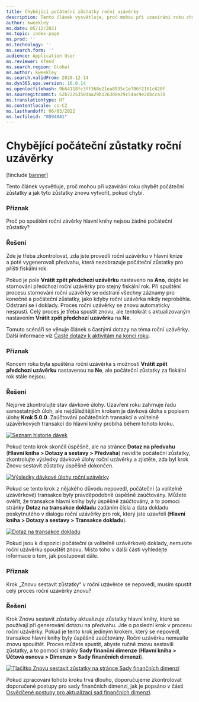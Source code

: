 ```yaml
---
title: Chybějící počáteční zůstatky roční uzávěrky
description: Tento článek vysvětluje, proč mohou při uzavírání roku chybět počáteční zůstatky a jak tyto zůstatky znovu vytvořit, pokud chybí.
author: kweekley
ms.date: 05/12/2021
ms.topic: index-page
ms.prod: ''
ms.technology: ''
ms.search.form: ''
audience: Application User
ms.reviewer: kfend
ms.search.region: Global
ms.author: kweekley
ms.search.validFrom: 2020-12-14
ms.dyn365.ops.version: 10.0.14
ms.openlocfilehash: 9b64118fc3ff368e21ea8935c1e706f2161c620f
ms.sourcegitcommit: 52b7225350daa29b1263d8e29c54ac9e20bcca70
ms.translationtype: HT
ms.contentlocale: cs-CZ
ms.lasthandoff: 06/03/2022
ms.locfileid: "8894841"
---
```

# <a name="year-end-close-missing-opening-balances"></a>Chybějící počáteční zůstatky roční uzávěrky

[!include [banner](../includes/banner.md)]

Tento článek vysvětluje, proč mohou při uzavírání roku chybět počáteční zůstatky a jak tyto zůstatky znovu vytvořit, pokud chybí.

### <a name="symptom"></a>Příznak

Proč po spuštění roční závěrky hlavní knihy nejsou žádné počáteční zůstatky? 

### <a name="resolution"></a>Řešení

Zde je třeba zkontrolovat, zda jste provedli roční uzávěrku v hlavní knize a poté vygenerovali předvahu, která nezobrazuje počáteční zůstatky pro příští fiskální rok.

Pokud je pole **Vrátit zpět předchozí uzávěrku** nastaveno na **Ano**, dojde ke stornování předchozí roční uzávěrky pro stejný fiskální rok. Při spuštění procesu stornování roční uzávěrky se odstraní všechny záznamy pro konečné a počáteční zůstatky, jako kdyby roční uzávěrka nikdy neproběhla. Odstraní se i doklady. Proces roční uzávěrky se znovu automaticky nespustí. Celý proces je třeba spustit znovu, ale tentokrát s aktualizovaným nastavením **Vrátit zpět předchozí uzávěrku** na **Ne**.

Tomuto scénáři se věnuje článek s častými dotazy na téma roční uzávěrky. Další informace viz [Časté dotazy k aktivitám na konci roku](faq-year-end-activities.md).

### <a name="symptom"></a>Příznak

Koncem roku byla spuštěna roční uzávěrka s možností **Vrátit zpět předchozí uzávěrku** nastavenou na **Ne**, ale počáteční zůstatky za fiskální rok stále nejsou.

### <a name="resolution"></a>Řešení

Nejprve zkontrolujte stav dávkové úlohy. Uzavření roku zahrnuje řadu samostatných úloh, ale nejdůležitějším krokem je dávková úloha s popisem úlohy **Krok 5.0.0**. Zaúčtování počátečních transakcí a volitelně uzávěrkových transakcí do hlavní knihy probíhá během tohoto kroku. 

[![Seznam historie dávek](./media/yec-mssng-open-blnces-01.png)](./media/yec-mssng-open-blnces-01.png)

Pokud tento krok skončil úspěšně, ale na stránce **Dotaz na předvahu** (**Hlavní kniha > Dotazy a sestavy > Předvaha**) nevidíte počáteční zůstatky, zkontrolujte výsledky dávkové úlohy roční uzávěrky a zjistěte, zda byl krok Znovu sestavit zůstatky úspěšně dokončen.

[![Výsledky dávkové úlohy roční uzávěrky](./media/yec-mssng-open-blnces-02.png)](./media/yec-mssng-open-blnces-02.png)

Pokud se tento krok z nějakého důvodu nepovedl, počáteční (a volitelně uzávěrkové) transakce byly pravděpodobně úspěšně zaúčtovány. Můžete ověřit, že transakce hlavní knihy byly úspěšně zaúčtovány, a to pomocí stránky **Dotaz na transakce dokladu** zadáním čísla a data dokladu poskytnutého v dialogu roční uzávěrky pro rok, který jste uzavřeli (**Hlavní kniha > Dotazy a sestavy > Transakce dokladu**).

[![Dotaz na transakce dokladu](./media/yec-mssng-open-blnces-03.png)](./media/yec-mssng-open-blnces-03.png)

Pokud jsou k dispozici počáteční (a volitelně uzávěrkové) doklady, nemusíte roční uzávěrku spouštět znovu. Místo toho v další části vyhledejte informace o tom, jak postupovat dále.

### <a name="symptom"></a>Příznak

Krok „Znovu sestavit zůstatky“ v roční uzávěrce se nepovedl, musím spustit celý proces roční uzávěrky znovu?

### <a name="resolution"></a>Řešení

Krok Znovu sestavit zůstatky aktualizuje zůstatky hlavní knihy, které se používají při generování dotazu na předvahu.  Jde o poslední krok v procesu roční uzávěrky.  Pokud je tento krok jediným krokem, který se nepovedl, transakce hlavní knihy byly úspěšně zaúčtovány.  Roční uzávěrku nemusíte znovu spouštět. Proces můžete spustit, abyste ručně znovu sestavili zůstatky, a to pomocí stránky **Sady finanční dimenze** (**Hlavní kniha > Účtová osnova > Dimenze > Sady finančních dimenzí**).

[![Tlačítko Znovu sestavit zůstatky na stránce Sady finančních dimenzí](./media/yec-mssng-open-blnces-04.png)](./media/yec-mssng-open-blnces-04.png)

Pokud zpracování tohoto kroku trvá dlouho, doporučujeme zkontrolovat doporučené postupy pro sady finančních dimenzí, jak je popsáno v části [Osvědčené postupy pro aktualizaci sad finančních dimenzí](https://community.dynamics.com/365/financeandoperations/b/dynamics-365-finance-blog/posts/best-practices-for-updating-financial-dimension-set-dimension-sets). 

